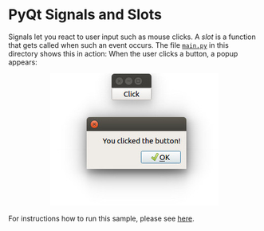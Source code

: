 # PyQt Signals and Slots

Signals let you react to user input such as mouse clicks. A *slot* is a function that gets called when such an event occurs. The file [`main.py`](main.py) in this directory shows this in action: When the user clicks a button, a popup appears:

<p align="center"><img src="pyqt-signals-and-slots.jpg" alt="PyQt Signals and Slots"></p>

For instructions how to run this sample, please see [here](https://github.com/1mh/pyqt-examples#running-the-examples).
